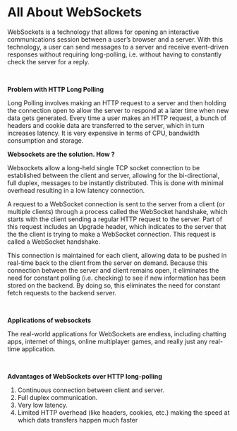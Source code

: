 # All About WebSockets

WebSockets is a technology that allows for opening an interactive communications session between a user’s browser and a server. With this technology, a user can send messages to a server and receive event-driven responses without requiring long-polling, i.e. without having to constantly check the server for a reply.

<br>

**Problem with HTTP Long Polling**

Long Polling involves making an HTTP request to a server and then holding the connection open to allow the server to respond at a later time when new data gets generated. Every time a user makes an HTTP request, a bunch of headers and cookie data are transferred to the server, which in turn increases latency. It is very expensive in terms of CPU, bandwidth consumption and storage.

**Websockets are the solution. How ?**

Websockets allow a long-held single TCP socket connection to be established between the client and server, allowing for the bi-directional, full duplex, messages to be instantly distributed. This is done with minimal overhead resulting in a low latency connection.

A request to a WebSocket connection is sent to the server from a client (or multiple clients) through a process called the WebSocket handshake, which starts with the client sending a regular HTTP request to the server. Part of this request includes an Upgrade header, which indicates to the server that the the client is trying to make a WebSocket connection. This request is called a WebSocket handshake.

This connection is maintained for each client, allowing data to be pushed in real-time back to the client from the server on demand. Because this connection between the server and client remains open, it eliminates the need for constant polling (i.e. checking) to see if new information has been stored on the backend. By doing so, this eliminates the need for constant fetch requests to the backend server.

<br>

**Applications of websockets**

The real-world applications for WebSockets are endless, including chatting apps, internet of things, online multiplayer games, and really just any real-time application.

<br>

**Advantages of WebSockets over HTTP long-polling**
1. Continuous connection between client and server.
2. Full duplex communication.
3. Very low latency. 
4. Limited HTTP overhead (like headers, cookies, etc.) making the speed at which data transfers happen much faster
